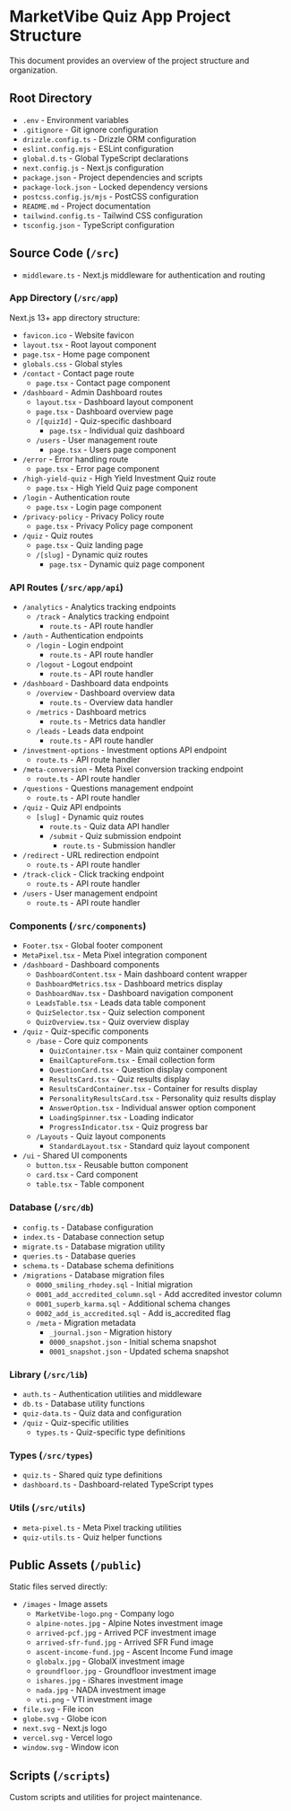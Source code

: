 # MarketVibe Quiz App Project Structure

This document provides an overview of the project structure and organization.

## Root Directory

- `.env` - Environment variables
- `.gitignore` - Git ignore configuration
- `drizzle.config.ts` - Drizzle ORM configuration
- `eslint.config.mjs` - ESLint configuration
- `global.d.ts` - Global TypeScript declarations
- `next.config.js` - Next.js configuration
- `package.json` - Project dependencies and scripts
- `package-lock.json` - Locked dependency versions
- `postcss.config.js/mjs` - PostCSS configuration
- `README.md` - Project documentation
- `tailwind.config.ts` - Tailwind CSS configuration
- `tsconfig.json` - TypeScript configuration

## Source Code (`/src`)

- `middleware.ts` - Next.js middleware for authentication and routing

### App Directory (`/src/app`)
Next.js 13+ app directory structure:
- `favicon.ico` - Website favicon
- `layout.tsx` - Root layout component
- `page.tsx` - Home page component
- `globals.css` - Global styles
- `/contact` - Contact page route
  - `page.tsx` - Contact page component
- `/dashboard` - Admin Dashboard routes
  - `layout.tsx` - Dashboard layout component
  - `page.tsx` - Dashboard overview page
  - `/[quizId]` - Quiz-specific dashboard
    - `page.tsx` - Individual quiz dashboard
  - `/users` - User management route
    - `page.tsx` - Users page component
- `/error` - Error handling route
  - `page.tsx` - Error page component
- `/high-yield-quiz` - High Yield Investment Quiz route
  - `page.tsx` - High Yield Quiz page component
- `/login` - Authentication route
  - `page.tsx` - Login page component
- `/privacy-policy` - Privacy Policy route
  - `page.tsx` - Privacy Policy page component
- `/quiz` - Quiz routes
  - `page.tsx` - Quiz landing page
  - `/[slug]` - Dynamic quiz routes
    - `page.tsx` - Dynamic quiz page component

### API Routes (`/src/app/api`)
- `/analytics` - Analytics tracking endpoints
  - `/track` - Analytics tracking endpoint
    - `route.ts` - API route handler
- `/auth` - Authentication endpoints
  - `/login` - Login endpoint
    - `route.ts` - API route handler
  - `/logout` - Logout endpoint
    - `route.ts` - API route handler
- `/dashboard` - Dashboard data endpoints
  - `/overview` - Dashboard overview data
    - `route.ts` - Overview data handler
  - `/metrics` - Dashboard metrics
    - `route.ts` - Metrics data handler
  - `/leads` - Leads data endpoint
    - `route.ts` - API route handler
- `/investment-options` - Investment options API endpoint
  - `route.ts` - API route handler
- `/meta-conversion` - Meta Pixel conversion tracking endpoint
  - `route.ts` - API route handler
- `/questions` - Questions management endpoint
  - `route.ts` - API route handler
- `/quiz` - Quiz API endpoints
  - `[slug]` - Dynamic quiz routes
    - `route.ts` - Quiz data API handler
    - `/submit` - Quiz submission endpoint
      - `route.ts` - Submission handler
- `/redirect` - URL redirection endpoint
  - `route.ts` - API route handler
- `/track-click` - Click tracking endpoint
  - `route.ts` - API route handler
- `/users` - User management endpoint
  - `route.ts` - API route handler

### Components (`/src/components`)
- `Footer.tsx` - Global footer component
- `MetaPixel.tsx` - Meta Pixel integration component
- `/dashboard` - Dashboard components
  - `DashboardContent.tsx` - Main dashboard content wrapper
  - `DashboardMetrics.tsx` - Dashboard metrics display
  - `DashboardNav.tsx` - Dashboard navigation component
  - `LeadsTable.tsx` - Leads data table component
  - `QuizSelector.tsx` - Quiz selection component
  - `QuizOverview.tsx` - Quiz overview display
- `/quiz` - Quiz-specific components
  - `/base` - Core quiz components
    - `QuizContainer.tsx` - Main quiz container component
    - `EmailCaptureForm.tsx` - Email collection form
    - `QuestionCard.tsx` - Question display component
    - `ResultsCard.tsx` - Quiz results display
    - `ResultsCardContainer.tsx` - Container for results display
    - `PersonalityResultsCard.tsx` - Personality quiz results display
    - `AnswerOption.tsx` - Individual answer option component
    - `LoadingSpinner.tsx` - Loading indicator
    - `ProgressIndicator.tsx` - Quiz progress bar
  - `/Layouts` - Quiz layout components
    - `StandardLayout.tsx` - Standard quiz layout component
- `/ui` - Shared UI components
  - `button.tsx` - Reusable button component
  - `card.tsx` - Card component
  - `table.tsx` - Table component

### Database (`/src/db`)
- `config.ts` - Database configuration
- `index.ts` - Database connection setup
- `migrate.ts` - Database migration utility
- `queries.ts` - Database queries
- `schema.ts` - Database schema definitions
- `/migrations` - Database migration files
  - `0000_smiling_rhodey.sql` - Initial migration
  - `0001_add_accredited_column.sql` - Add accredited investor column
  - `0001_superb_karma.sql` - Additional schema changes
  - `0002_add_is_accredited.sql` - Add is_accredited flag
  - `/meta` - Migration metadata
    - `_journal.json` - Migration history
    - `0000_snapshot.json` - Initial schema snapshot
    - `0001_snapshot.json` - Updated schema snapshot

### Library (`/src/lib`)
- `auth.ts` - Authentication utilities and middleware
- `db.ts` - Database utility functions
- `quiz-data.ts` - Quiz data and configuration
- `/quiz` - Quiz-specific utilities
  - `types.ts` - Quiz-specific type definitions

### Types (`/src/types`)
- `quiz.ts` - Shared quiz type definitions
- `dashboard.ts` - Dashboard-related TypeScript types

### Utils (`/src/utils`)
- `meta-pixel.ts` - Meta Pixel tracking utilities
- `quiz-utils.ts` - Quiz helper functions

## Public Assets (`/public`)
Static files served directly:
- `/images` - Image assets
  - `MarketVibe-logo.png` - Company logo
  - `alpine-notes.jpg` - Alpine Notes investment image
  - `arrived-pcf.jpg` - Arrived PCF investment image
  - `arrived-sfr-fund.jpg` - Arrived SFR Fund image
  - `ascent-income-fund.jpg` - Ascent Income Fund image
  - `globalx.jpg` - GlobalX investment image
  - `groundfloor.jpg` - Groundfloor investment image
  - `ishares.jpg` - iShares investment image
  - `nada.jpg` - NADA investment image
  - `vti.png` - VTI investment image
- `file.svg` - File icon
- `globe.svg` - Globe icon
- `next.svg` - Next.js logo
- `vercel.svg` - Vercel logo
- `window.svg` - Window icon

## Scripts (`/scripts`)
Custom scripts and utilities for project maintenance.
